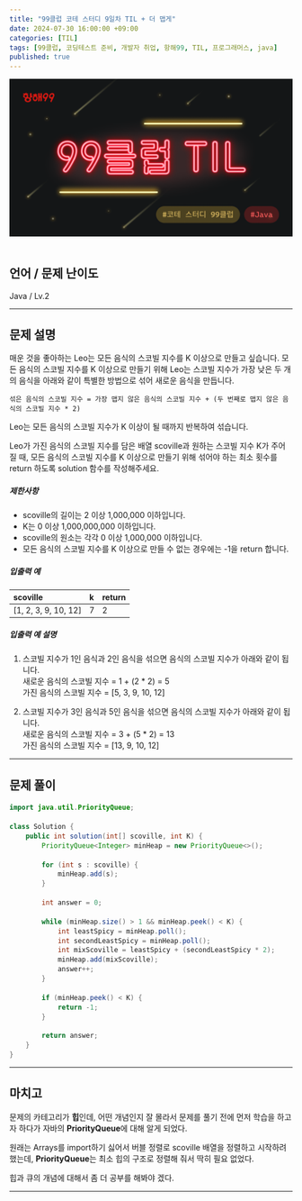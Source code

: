 ```yaml
---
title: "99클럽 코테 스터디 9일차 TIL + 더 맵게"
date: 2024-07-30 16:00:00 +09:00
categories: [TIL]
tags: [99클럽, 코딩테스트 준비, 개발자 취업, 항해99, TIL, 프로그래머스, java]
published: true
---
```


![99club](/assets/img/java/til/99club_1.png)<br/><br/>

## **언어 / 문제 난이도** ##

Java / Lv.2

------

## **문제 설명** ##

매운 것을 좋아하는 Leo는 모든 음식의 스코빌 지수를 K 이상으로 만들고 싶습니다. 모든 음식의 스코빌 지수를 K 이상으로 만들기 위해 Leo는 스코빌 지수가 가장 낮은 두 개의 음식을 아래와 같이 특별한 방법으로
섞어 새로운 음식을 만듭니다.

~~~
섞은 음식의 스코빌 지수 = 가장 맵지 않은 음식의 스코빌 지수 + (두 번째로 맵지 않은 음식의 스코빌 지수 * 2)
~~~

Leo는 모든 음식의 스코빌 지수가 K 이상이 될 때까지 반복하여 섞습니다.

Leo가 가진 음식의 스코빌 지수를 담은 배열 scoville과 원하는 스코빌 지수 K가 주어질 때, 모든 음식의 스코빌 지수를 K 이상으로 만들기 위해 섞어야 하는 최소 횟수를 return 하도록 solution
함수를 작성해주세요.

##### **제한사항**

- scoville의 길이는 2 이상 1,000,000 이하입니다.
- K는 0 이상 1,000,000,000 이하입니다.
- scoville의 원소는 각각 0 이상 1,000,000 이하입니다.
- 모든 음식의 스코빌 지수를 K 이상으로 만들 수 없는 경우에는 -1을 return 합니다.

##### **입출력 예**

| scoville   | k   | return |
|:----|:----|:-------|
| [1, 2, 3, 9, 10, 12]   | 7   | 2      |

##### **입출력 예 설명**
1. 스코빌 지수가 1인 음식과 2인 음식을 섞으면 음식의 스코빌 지수가 아래와 같이 됩니다.<br/>
   새로운 음식의 스코빌 지수 = 1 + (2 * 2) = 5<br/>
   가진 음식의 스코빌 지수 = [5, 3, 9, 10, 12]

2. 스코빌 지수가 3인 음식과 5인 음식을 섞으면 음식의 스코빌 지수가 아래와 같이 됩니다.<br/>
   새로운 음식의 스코빌 지수 = 3 + (5 * 2) = 13<br/>
   가진 음식의 스코빌 지수 = [13, 9, 10, 12]

------

## **문제 풀이** ##

~~~java
import java.util.PriorityQueue;

class Solution {
    public int solution(int[] scoville, int K) {
        PriorityQueue<Integer> minHeap = new PriorityQueue<>();

        for (int s : scoville) {
            minHeap.add(s);
        }

        int answer = 0;

        while (minHeap.size() > 1 && minHeap.peek() < K) {
            int leastSpicy = minHeap.poll();
            int secondLeastSpicy = minHeap.poll();
            int mixScoville = leastSpicy + (secondLeastSpicy * 2);
            minHeap.add(mixScoville);
            answer++;
        }

        if (minHeap.peek() < K) {
            return -1;
        }

        return answer;
    }
}
~~~

------

## **마치고** ##

문제의 카테고리가 **힙**인데, 어떤 개념인지 잘 몰라서 문제를 풀기 전에 먼저 학습을 하고자 하다가 자바의 **PriorityQueue**에 대해 알게 되었다.

원래는 Arrays를 import하기 싫어서 버블 정렬로 scoville 배열을 정렬하고 시작하려 했는데, **PriorityQueue**는 최소 힙의 구조로 정렬해 줘서 딱히 필요 없었다.

힙과 큐의 개념에 대해서 좀 더 공부를 해봐야 겠다.

------
